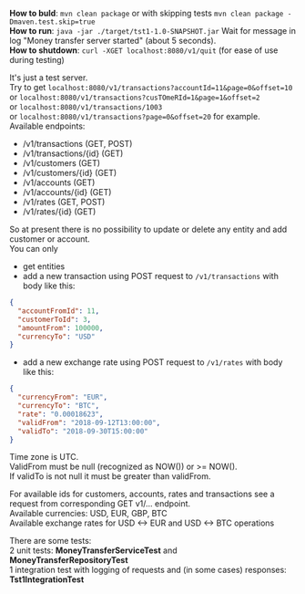 **How to buld**: `mvn clean package` or with skipping tests `mvn clean package -Dmaven.test.skip=true`  
**How to run**: `java -jar ./target/tst1-1.0-SNAPSHOT.jar` Wait for message in log "Money transfer server started" (about 5 seconds).  
**How to shutdown**: `curl -XGET localhost:8080/v1/quit` (for ease of use during testing)

It's just a test server.  
Try to get `localhost:8080/v1/transactions?accountId=11&page=0&offset=10`  
or `localhost:8080/v1/transactions?cusTOmeRId=1&page=1&offset=2`  
or `localhost:8080/v1/transactions/1003`  
or `localhost:8080/v1/transactions?page=0&offset=20` for example.  
Available endpoints:  
- /v1/transactions (GET, POST)  
- /v1/transactions/{id} (GET)  
- /v1/customers (GET)
- /v1/customers/{id} (GET)
- /v1/accounts (GET)
- /v1/accounts/{id} (GET)
- /v1/rates (GET, POST)
- /v1/rates/{id} (GET)

So at present there is no possibility to update or delete any entity and add customer or account.  
You can only 
- get entities  
- add a new transaction using POST request to `/v1/transactions` with body like this: 
```json
{
  "accountFromId": 11,
  "customerToId": 3,
  "amountFrom": 100000,
  "currencyTo": "USD"
}
```
- add a new exchange rate using POST request to `/v1/rates` with body like this:
```json
{
  "currencyFrom": "EUR",
  "currencyTo": "BTC",
  "rate": "0.00018623",
  "validFrom": "2018-09-12T13:00:00",
  "validTo": "2018-09-30T15:00:00"
}
```
Time zone is UTC.  
ValidFrom must be null (recognized as NOW()) or >= NOW().  
If validTo is not null it must be greater than validFrom.

For available ids for customers, accounts, rates and transactions see a request from corresponding GET v1/... endpoint.  
Available currencies: USD, EUR, GBP, BTC  
Available exchange rates for USD <-> EUR and USD <-> BTC operations

There are some tests:  
2 unit tests: **MoneyTransferServiceTest** and **MoneyTransferRepositoryTest**  
1 integration test with logging of requests and (in some cases) responses: **Tst1IntegrationTest**